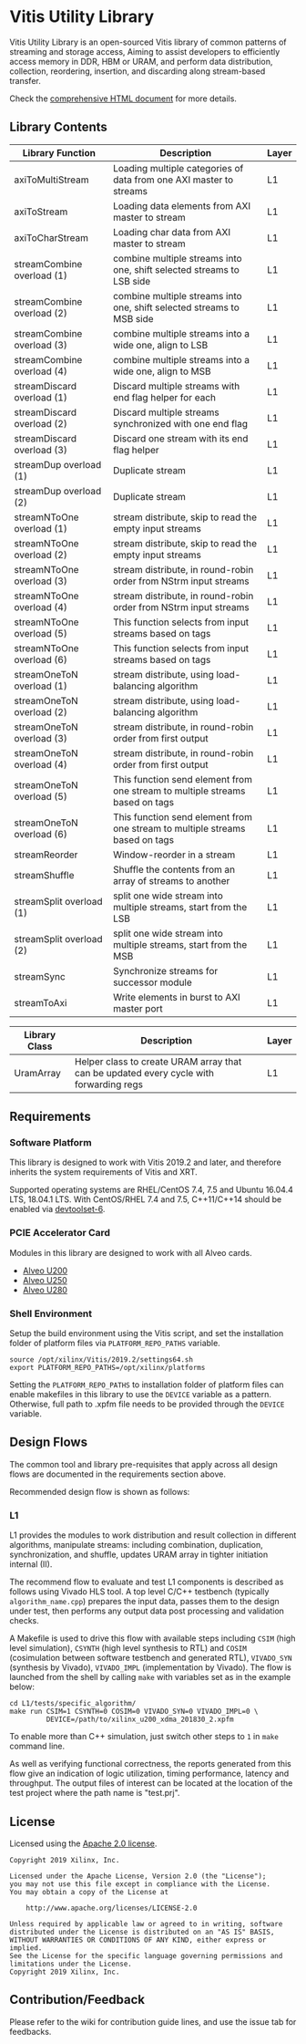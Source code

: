 # Vitis Utility Library

Vitis Utility Library is an open-sourced Vitis library of common patterns of streaming and storage access,
Aiming to assist developers to efficiently access memory in DDR, HBM or URAM, and perform data distribution, collection, 
reordering, insertion, and discarding along stream-based transfer.

Check the [comprehensive HTML document](#) for more details.

## Library Contents

| Library Function | Description | Layer |
|------------------|-------------|-------|
| axiToMultiStream | Loading multiple categories of data from one AXI master to streams | L1 |
| axiToStream | Loading data elements from AXI master to stream | L1 |
| axiToCharStream | Loading char data from AXI master to stream | L1 |
| streamCombine overload (1) | combine multiple streams into one, shift selected streams to LSB side | L1 |
| streamCombine overload (2) | combine multiple streams into one, shift selected streams to MSB side | L1 |
| streamCombine overload (3) | combine multiple streams into a wide one, align to LSB | L1 |
| streamCombine overload (4) | combine multiple streams into a wide one, align to MSB | L1 |
| streamDiscard overload (1) | Discard multiple streams with end flag helper for each | L1 |
| streamDiscard overload (2) | Discard multiple streams synchronized with one end flag | L1 |
| streamDiscard overload (3) | Discard one stream with its end flag helper | L1 |
| streamDup overload (1) | Duplicate stream | L1 |
| streamDup overload (2) | Duplicate stream | L1 |
| streamNToOne overload (1) | stream distribute, skip to read the empty input streams | L1 |
| streamNToOne overload (2) | stream distribute, skip to read the empty input streams | L1 |
| streamNToOne overload (3) | stream distribute, in round-robin order from NStrm input streams | L1 |
| streamNToOne overload (4) | stream distribute, in round-robin order from NStrm input streams | L1 |
| streamNToOne overload (5) | This function selects from input streams based on tags | L1 |
| streamNToOne overload (6) | This function selects from input streams based on tags | L1 |
| streamOneToN overload (1) | stream distribute, using load-balancing algorithm | L1 |
| streamOneToN overload (2) | stream distribute, using load-balancing algorithm | L1 |
| streamOneToN overload (3) | stream distribute, in round-robin order from first output | L1 |
| streamOneToN overload (4) | stream distribute, in round-robin order from first output | L1 |
| streamOneToN overload (5) | This function send element from one stream to multiple streams based on tags | L1 |
| streamOneToN overload (6) | This function send element from one stream to multiple streams based on tags | L1 |
| streamReorder | Window-reorder in a stream | L1 |
| streamShuffle | Shuffle the contents from an array of streams to another | L1 |
| streamSplit overload (1) | split one wide stream into multiple streams, start from the LSB | L1 |
| streamSplit overload (2) | split one wide stream into multiple streams, start from the MSB | L1 |
| streamSync | Synchronize streams for successor module | L1 |
| streamToAxi | Write elements in burst to AXI master port | L1 |

| Library Class    | Description | Layer |
|------------------|-------------|-------|
| UramArray        | Helper class to create URAM array that can be updated every cycle with forwarding regs | L1 |

## Requirements

### Software Platform

This library is designed to work with Vitis 2019.2 and later, and therefore inherits the system requirements of Vitis and XRT.

Supported operating systems are RHEL/CentOS 7.4, 7.5 and Ubuntu 16.04.4 LTS, 18.04.1 LTS.
With CentOS/RHEL 7.4 and 7.5, C++11/C++14 should be enabled via
[devtoolset-6](https://www.softwarecollections.org/en/scls/rhscl/devtoolset-6/).

### PCIE Accelerator Card

Modules in this library are designed to work with all Alveo cards.
* [Alveo U200](https://www.xilinx.com/products/boards-and-kits/alveo/u200.html#gettingStarted)
* [Alveo U250](https://www.xilinx.com/products/boards-and-kits/alveo/u250.html#gettingStarted)
* [Alveo U280](https://www.xilinx.com/products/boards-and-kits/alveo/u280.html#gettingStarted)

### Shell Environment

Setup the build environment using the Vitis script, and set the installation folder of platform files via `PLATFORM_REPO_PATHS` variable.

```console
source /opt/xilinx/Vitis/2019.2/settings64.sh
export PLATFORM_REPO_PATHS=/opt/xilinx/platforms
```

Setting the `PLATFORM_REPO_PATHS` to installation folder of platform files can enable makefiles in this library to use the `DEVICE` variable as a pattern.
Otherwise, full path to .xpfm file needs to be provided through the `DEVICE` variable.

## Design Flows

The common tool and library pre-requisites that apply across all design flows are documented in the requirements section above.

Recommended design flow is shown as follows:

### L1

L1 provides the modules to work distribution and result collection in different algorithms, manipulate streams: including combination, duplication, synchronization, and shuffle, updates URAM array in tighter initiation internal (II).

The recommend flow to evaluate and test L1 components is described as follows using Vivado HLS tool.
A top level C/C++ testbench (typically `algorithm_name.cpp`) prepares the input data, passes them to the design under test, then performs any output data post processing and validation checks.

A Makefile is used to drive this flow with available steps including `CSIM` (high level simulation), `CSYNTH` (high level synthesis to RTL) and `COSIM` (cosimulation between software testbench and generated RTL), `VIVADO_SYN` (synthesis by Vivado), `VIVADO_IMPL` (implementation by Vivado). The flow is launched from the shell by calling `make` with variables set as in the example below:

```console
cd L1/tests/specific_algorithm/
make run CSIM=1 CSYNTH=0 COSIM=0 VIVADO_SYN=0 VIVADO_IMPL=0 \
         DEVICE=/path/to/xilinx_u200_xdma_201830_2.xpfm
```

To enable more than C++ simulation, just switch other steps to `1` in `make` command line.

As well as verifying functional correctness, the reports generated from this flow give an indication of logic utilization, timing performance, latency and throughput. The output files of interest can be located at the location of the test project where the path name is "test.prj".

## License

Licensed using the [Apache 2.0 license](https://www.apache.org/licenses/LICENSE-2.0).

    Copyright 2019 Xilinx, Inc.
    
    Licensed under the Apache License, Version 2.0 (the "License");
    you may not use this file except in compliance with the License.
    You may obtain a copy of the License at
    
        http://www.apache.org/licenses/LICENSE-2.0
    
    Unless required by applicable law or agreed to in writing, software
    distributed under the License is distributed on an "AS IS" BASIS,
    WITHOUT WARRANTIES OR CONDITIONS OF ANY KIND, either express or implied.
    See the License for the specific language governing permissions and
    limitations under the License.
    Copyright 2019 Xilinx, Inc.

## Contribution/Feedback

Please refer to the wiki for contribution guide lines, and use the issue tab for feedbacks.

